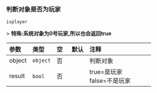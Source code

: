 ### 判断对象是否为玩家
`isplayer`

&gt; **特殊:系统对象为0号玩家,所以也会返回true**

| 参数   | 类型     | 空   | 默认 | 注释                          |
| :----- | :------- | :--- | :--- | :---------------------------- |
| object | `object` | 否   |      | 判断对象                      |
| result | `bool`   | 否   |      | true=是玩家<br />false=不是玩家 |

